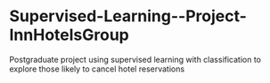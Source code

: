 # Supervised-Learning--Project-InnHotelsGroup
Postgraduate project using supervised learning with classification to explore those likely to cancel hotel reservations
